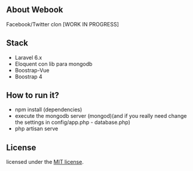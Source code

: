 ## About Webook
Facebook/Twitter clon [WORK IN PROGRESS]

## Stack
- Laravel 6.x
- Eloquent con lib para mongodb
- Boostrap-Vue
- Boostrap 4

## How to run it?
- npm install (dependencies)
- execute the mongodb server (mongod)(and if you really need change the settings in config/app.php - database.php)
- php artisan serve

## License
licensed under the [MIT license](https://opensource.org/licenses/MIT).

